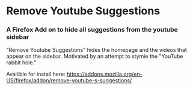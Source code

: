 # Remove Youtube Suggestions
### A Firefox Add on to hide all suggestions from the youtube sidebar

"Remove Youtube Suggestions" hides the homepage and the videos that appear on the sidebar.
Motivated by an attempt to stymie the "YouTube rabbit hole."

Availible for install here: https://addons.mozilla.org/en-US/firefox/addon/remove-youtube-s-suggestions/
